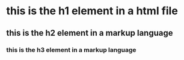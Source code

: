 # this is the h1 element in a html file
## this is the h2 element in a markup language
### this is the h3 element in a markup language
